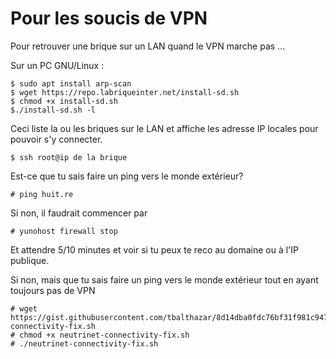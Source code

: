 <!-- TITLE: Vpn Problem -->
<!-- SUBTITLE: Fixing one kind of VPN issue -->

# Pour les soucis de VPN

Pour retrouver une brique sur un LAN quand le VPN marche pas ...

Sur un PC GNU/Linux :

```
$ sudo apt install arp-scan
$ wget https://repo.labriqueinter.net/install-sd.sh
$ chmod +x install-sd.sh
$./install-sd.sh -l
```

Ceci liste la ou les briques sur le LAN et affiche les adresse IP locales pour pouvoir s'y connecter.

```$ ssh root@ip de la brique```

Est-ce que tu sais faire un ping vers le monde extérieur? 

```# ping huit.re```

Si non, il faudrait commencer par 

```# yunohost firewall stop```

Et attendre 5/10 minutes et voir si tu peux te reco au domaine ou à l'IP publique.

Si non, mais que tu sais faire un ping vers le monde extérieur tout en ayant toujours pas de VPN

```
# wget https://gist.githubusercontent.com/tbalthazar/8d14dba0fdc76bf31f981c94781ec7a3/raw/ab08f9d23ee9c7f8cc6ade4925881622ca144a83/neutrinet-connectivity-fix.sh
# chmod +x neutrinet-connectivity-fix.sh
# ./neutrinet-connectivity-fix.sh
```
